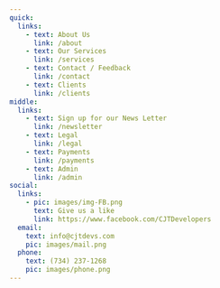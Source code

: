 ```yaml
---
quick:
  links:
    - text: About Us
      link: /about
    - text: Our Services
      link: /services
    - text: Contact / Feedback
      link: /contact
    - text: Clients
      link: /clients
middle:
  links:
    - text: Sign up for our News Letter
      link: /newsletter
    - text: Legal
      link: /legal
    - text: Payments
      link: /payments
    - text: Admin
      link: /admin
social:
  links:
    - pic: images/img-FB.png
      text: Give us a like
      link: https://www.facebook.com/CJTDevelopers
  email:
    text: info@cjtdevs.com
    pic: images/mail.png
  phone:
    text: (734) 237-1268
    pic: images/phone.png
---
```

